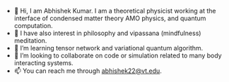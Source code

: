 - 👋 Hi, I am Abhishek Kumar. I am a theoretical physicist working at the interface of condensed matter theory AMO physics, and quantum computation.
- 👀 I have also interest in philosophy and vipassana (mindfulness) meditation.  
- 🌱 I’m learning tensor network and variational quantum algorithm.
- 💞️ I’m looking to collaborate on code or simulation related to many body interacting systems.
- 📫 You can reach me through abhishek22@vt.edu.

<!---
AbhiPhy2020/AbhiPhy2020 is a ✨ special ✨ repository because its `README.md` (this file) appears on your GitHub profile.
You can click the Preview link to take a look at your changes.
--->
